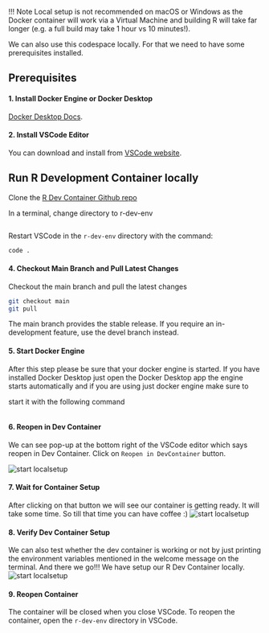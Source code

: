 
!!! Note
    Local setup is not recommended on macOS or Windows as the Docker
    container will work via a Virtual Machine and building R will take
    far longer (e.g. a full build may take 1 hour vs 10 minutes!).

We can also use this codespace locally. For that we need to have some
prerequisites installed.

## Prerequisites

#### 1. Install Docker Engine or Docker Desktop


 [Docker Desktop Docs](https://www.docker.com/products/docker-desktop/).

#### 2. Install VSCode Editor
 You can download and install from [VSCode website](https://code.visualstudio.com/download).

## Run R Development Container locally


Clone the [R Dev Container Github repo](https://github.com/r-devel/r-dev-env/)

In a terminal, change directory to r-dev-env
```bash


```

Restart VSCode in the `r-dev-env` directory with the command:

```bash
code .
```

#### 4. Checkout Main Branch and Pull Latest Changes
Checkout the main branch and pull the latest changes

```bash
git checkout main
git pull
```


The main branch provides the stable release. If you require an in-development
feature, use the devel branch instead.
#### 5. Start Docker Engine

After this step please be sure that your docker engine is started. If you
have installed Docker Desktop just open the Docker Desktop app the engine
starts automatically and if you are using just docker engine make sure to

start it with the following command

```bash


```

#### 6. Reopen in Dev Container

We can see pop-up at the bottom right of the VSCode editor which says reopen
in Dev Container.
Click on `Reopen in DevContainer` button.

![start localsetup](../../assets/rdev13.png)

#### 7. Wait for Container Setup

After clicking on that button we will see our container is getting ready.
It will take some time. So till that time you can have coffee :)
![start localsetup](../../assets/rdev24.png)

#### 8. Verify Dev Container Setup

We can also test whether the dev container is working or not by just
printing the environment variables mentioned in the welcome message
on the terminal. And there we go!!! We have setup our R Dev Container
locally.
![start localsetup](../../assets/rdev25.png)

#### 9. Reopen Container

The container will be closed when you close VSCode. To reopen the
container, open the `r-dev-env` directory in VSCode.
